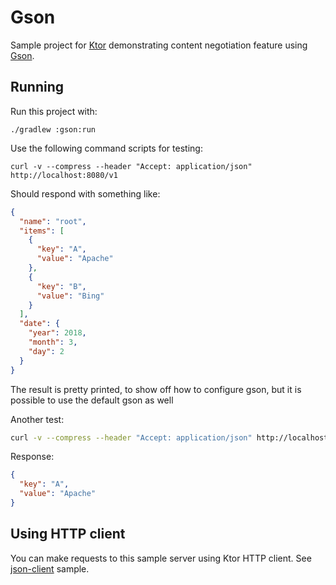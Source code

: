 # Gson

Sample project for [Ktor](https://ktor.io) demonstrating content negotiation feature
using [Gson](https://github.com/google/gson).

## Running

Run this project with:

```text
./gradlew :gson:run
```
 
Use the following command scripts for testing:

```text
curl -v --compress --header "Accept: application/json" http://localhost:8080/v1
```

Should respond with something like:

```json
{
  "name": "root",
  "items": [
    {
      "key": "A",
      "value": "Apache"
    },
    {
      "key": "B",
      "value": "Bing"
    }
  ],
  "date": {
    "year": 2018,
    "month": 3,
    "day": 2
  }
}
```

The result is pretty printed, to show off how to configure gson, but it is possible to use the default gson as well

Another test:

```bash
curl -v --compress --header "Accept: application/json" http://localhost:8080/v1/item/A
```
 
Response:

```json
{
  "key": "A",
  "value": "Apache"
}
```
        
## Using HTTP client

You can make requests to this sample server using Ktor HTTP client. 
See [json-client](../json-client/README.md) sample.